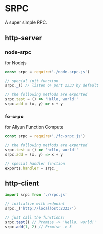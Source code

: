 # SRPC

A super simple RPC.

## http-server

### node-srpc

for Nodejs

```js
const srpc = require('./node-srpc.js')

// special init function _
srpc._() // listen on port 2333 by default

// the following methods are exported
srpc.test = () => 'Hello, world!'
srpc.add = (x, y) => x + y
```

### fc-srpc

for Aliyun Function Compute

```js
const srpc = require('./fc-srpc.js')

// the following methods are exported
srpc.test = () => 'hello, world!'
srpc.add = (x, y) => x + y

// special handler function
exports.handler = srpc._
```

## http-client

```js
import srpc from './srpc.js'

// initialize with endpoint
srpc._('http://localhost:2333/')

// just call the functions!
srpc.test() // Promise -> 'Hello, world!'
srpc.add(1, 2) // Promise -> 3
```